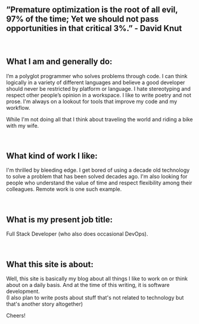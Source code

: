## ”Premature optimization is the root of all evil, 97% of the time; Yet we should not pass opportunities in that critical 3%.” - David Knut

<br />

## What I am and generally do:

I’m a polyglot programmer who solves problems through code. I can think
logically in a variety of different languages and believe a good developer
should never be restricted by platform or language. I hate stereotyping and
respect other people’s opinion in a workspace. I like to write poetry and not prose. I'm always on a lookout for tools that improve my code and my workflow.

While I'm not doing all that I think about traveling the world and riding a bike with my wife.

<br />

## What kind of work I like:
I'm thrilled by bleeding edge. I get bored of using a decade old technology to solve a problem that has been solved decades ago. 
I'm also looking for people who understand the value of time and respect flexibility among their colleagues. Remote work is one such example.

<br />

## What is my present job title:
Full Stack Developer (who also does occasional DevOps).

<br />

## What this site is about:
Well, this site is basically my blog about all things I like to work on or think about on a daily basis. And at the time of this writing, it is software development. 
<br />
(I also plan to write posts about stuff that's not related to technology but that's another story altogether)

Cheers!